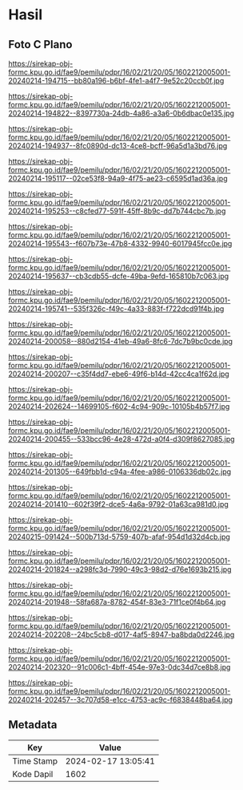 # Hasil

## Foto C Plano

https://sirekap-obj-formc.kpu.go.id/fae9/pemilu/pdpr/16/02/21/20/05/1602212005001-20240214-194715--bb80a196-b6bf-4fe1-a4f7-9e52c20ccb0f.jpg

https://sirekap-obj-formc.kpu.go.id/fae9/pemilu/pdpr/16/02/21/20/05/1602212005001-20240214-194822--8397730a-24db-4a86-a3a6-0b6dbac0e135.jpg

https://sirekap-obj-formc.kpu.go.id/fae9/pemilu/pdpr/16/02/21/20/05/1602212005001-20240214-194937--8fc0890d-dc13-4ce8-bcff-96a5d1a3bd76.jpg

https://sirekap-obj-formc.kpu.go.id/fae9/pemilu/pdpr/16/02/21/20/05/1602212005001-20240214-195117--02ce53f8-94a9-4f75-ae23-c6595d1ad36a.jpg

https://sirekap-obj-formc.kpu.go.id/fae9/pemilu/pdpr/16/02/21/20/05/1602212005001-20240214-195253--c8cfed77-591f-45ff-8b9c-dd7b744cbc7b.jpg

https://sirekap-obj-formc.kpu.go.id/fae9/pemilu/pdpr/16/02/21/20/05/1602212005001-20240214-195543--f607b73e-47b8-4332-9940-6017945fcc0e.jpg

https://sirekap-obj-formc.kpu.go.id/fae9/pemilu/pdpr/16/02/21/20/05/1602212005001-20240214-195637--cb3cdb55-dcfe-49ba-9efd-165810b7c063.jpg

https://sirekap-obj-formc.kpu.go.id/fae9/pemilu/pdpr/16/02/21/20/05/1602212005001-20240214-195741--535f326c-f49c-4a33-883f-f722dcd91f4b.jpg

https://sirekap-obj-formc.kpu.go.id/fae9/pemilu/pdpr/16/02/21/20/05/1602212005001-20240214-200058--880d2154-41eb-49a6-8fc6-7dc7b9bc0cde.jpg

https://sirekap-obj-formc.kpu.go.id/fae9/pemilu/pdpr/16/02/21/20/05/1602212005001-20240214-200207--c35f4dd7-ebe6-49f6-b14d-42cc4ca1f62d.jpg

https://sirekap-obj-formc.kpu.go.id/fae9/pemilu/pdpr/16/02/21/20/05/1602212005001-20240214-202624--14699105-f602-4c94-909c-10105b4b57f7.jpg

https://sirekap-obj-formc.kpu.go.id/fae9/pemilu/pdpr/16/02/21/20/05/1602212005001-20240214-200455--533bcc96-4e28-472d-a0f4-d309f8627085.jpg

https://sirekap-obj-formc.kpu.go.id/fae9/pemilu/pdpr/16/02/21/20/05/1602212005001-20240214-201305--649fbb1d-c94a-4fee-a986-0106336db02c.jpg

https://sirekap-obj-formc.kpu.go.id/fae9/pemilu/pdpr/16/02/21/20/05/1602212005001-20240214-201410--602f39f2-dce5-4a6a-9792-01a63ca981d0.jpg

https://sirekap-obj-formc.kpu.go.id/fae9/pemilu/pdpr/16/02/21/20/05/1602212005001-20240215-091424--500b713d-5759-407b-afaf-954d1d32d4cb.jpg

https://sirekap-obj-formc.kpu.go.id/fae9/pemilu/pdpr/16/02/21/20/05/1602212005001-20240214-201824--a298fc3d-7990-49c3-98d2-d76e1693b215.jpg

https://sirekap-obj-formc.kpu.go.id/fae9/pemilu/pdpr/16/02/21/20/05/1602212005001-20240214-201948--58fa687a-8782-454f-83e3-71f1ce0f4b64.jpg

https://sirekap-obj-formc.kpu.go.id/fae9/pemilu/pdpr/16/02/21/20/05/1602212005001-20240214-202208--24bc5cb8-d017-4af5-8947-ba8bda0d2246.jpg

https://sirekap-obj-formc.kpu.go.id/fae9/pemilu/pdpr/16/02/21/20/05/1602212005001-20240214-202320--91c006c1-4bff-454e-97e3-0dc34d7ce8b8.jpg

https://sirekap-obj-formc.kpu.go.id/fae9/pemilu/pdpr/16/02/21/20/05/1602212005001-20240214-202457--3c707d58-e1cc-4753-ac9c-f6838448ba64.jpg


## Metadata

| Key        | Value               |
| ---------- | ------------------- |
| Time Stamp | 2024-02-17 13:05:41 |
| Kode Dapil | 1602                |



